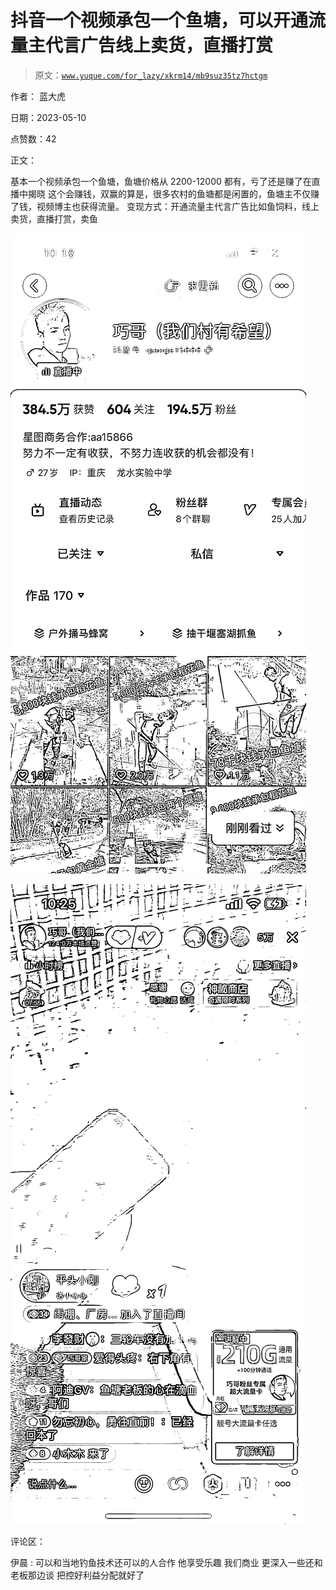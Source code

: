 # 抖音一个视频承包一个鱼塘，可以开通流量主代言广告线上卖货，直播打赏

> 原文：[`www.yuque.com/for_lazy/xkrm14/mb9suz35tz7hctgm`](https://www.yuque.com/for_lazy/xkrm14/mb9suz35tz7hctgm)

作者： 蓝大虎

日期：2023-05-10

点赞数：42

正文：

基本一个视频承包一个鱼塘，鱼塘价格从 2200-12000 都有，亏了还是赚了在直播中揭晓 这个会赚钱，双赢的算是，很多农村的鱼塘都是闲置的，鱼塘主不仅赚了钱，视频博主也获得流量。 变现方式：开通流量主代言广告比如鱼饲料，线上卖货，直播打赏，卖鱼

![](img/2151e59c491ec2b0d3e4841459e5fe8c.png)

![](img/6bf25f679bb8c03166d4864d967aa67c.png)

评论区：

伊晨 : 可以和当地钓鱼技术还可以的人合作 他享受乐趣 我们商业 更深入一些还和老板那边谈 把控好利益分配就好了



